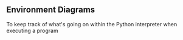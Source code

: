 ## Environment Diagrams

To keep track of what's going on within the Python interpreter when executing a program